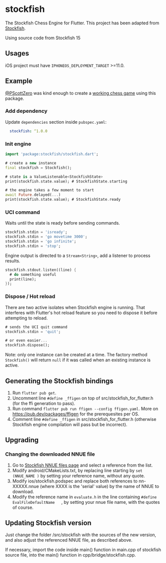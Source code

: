 # stockfish

The Stockfish Chess Engine for Flutter.
This project has been adapted from [Stockfish](https://github.com/ArjanAswal/Stockfish).

Using source code from Stockfish 15

## Usages

iOS project must have `IPHONEOS_DEPLOYMENT_TARGET` >=11.0.

## Example

[@PScottZero](https://github.com/PScottZero) was kind enough to create a [working chess game](https://github.com/PScottZero/EnPassant/tree/stockfish) using this package.

### Add dependency

Update `dependencies` section inside `pubspec.yaml`:

```yaml
  stockfish: ^1.0.0
```

### Init engine

```dart
import 'package:stockfish/stockfish.dart';

# create a new instance
final stockfish = Stockfish();

# state is a ValueListenable<StockfishState>
print(stockfish.state.value); # StockfishState.starting

# the engine takes a few moment to start
await Future.delayed(...)
print(stockfish.state.value); # StockfishState.ready
```

### UCI command

Waits until the state is ready before sending commands.

```dart
stockfish.stdin = 'isready';
stockfish.stdin = 'go movetime 3000';
stockfish.stdin = 'go infinite';
stockfish.stdin = 'stop';
```

Engine output is directed to a `Stream<String>`, add a listener to process results.

```dart
stockfish.stdout.listen((line) {
  # do something useful
  print(line);
});
```

### Dispose / Hot reload

There are two active isolates when Stockfish engine is running. That interferes with Flutter's hot reload feature so you need to dispose it before attempting to reload.

```dart
# sends the UCI quit command
stockfish.stdin = 'quit';

# or even easier...
stockfish.dispose();
```

Note: only one instance can be created at a time. The factory method `Stockfish()` will return `null` if it was called when an existing instance is active.

## Generating the Stockfish bindings

1. Run `flutter pub get`.
2. Uncomment line `#define _ffigen` on top of src/stockfish_for_flutter.h (for the ffi generation to pass).
3. Run command `flutter pub run ffigen --config ffigen.yaml`.
More on https://pub.dev/packages/ffigen for the prerequesites per OS.
4. Comment line `#define _ffigen` in src/stockfish_for_flutter.h (otherwise Stockfish engine compilation will pass but be incorrect).

## Upgrading

### Changing the downloaded NNUE file

1. Go to [Stockfish NNUE files page](https://tests.stockfishchess.org/nns) and select a reference from the list.
2. Modify android/CMakeLists.txt, by replacing line starting by `set (NNUE_NAME )` by setting your reference name, without any quote.
3. Modify ios/stockfish.podspec and replace both references to nn-XXXXX.nnue (where XXXX is the 'serial' value) by the name of NNUE to download.
4. Modify the reference name in `evaluate.h` in the line containing `#define EvalFileDefaultName   `, by setting your nnue file name, with the quotes of course.

## Updating Stockfish version

Just change the folder /src/stockfish with the sources of the new version, and also adjust the referenced NNUE file, as described above.

If necessary, import the code inside main() function in main.cpp of stockfish source file, into the main() function in cpp/bridge/stockfish.cpp.